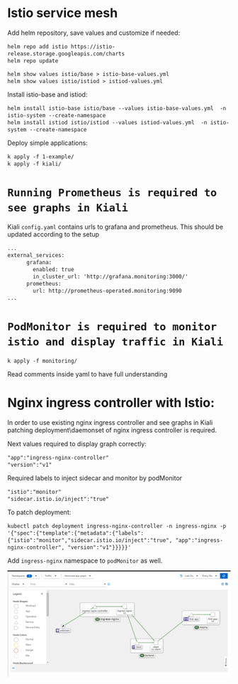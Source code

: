 # Istio service mesh

Add helm repository, save values and customize if needed:
```
helm repo add istio https://istio-release.storage.googleapis.com/charts
helm repo update
```
```
helm show values istio/base > istio-base-values.yml
helm show values istio/istiod > istiod-values.yml
```
Install istio-base and istiod:
```
helm install istio-base istio/base --values istio-base-values.yml  -n istio-system --create-namespace
helm install istiod istio/istiod --values istiod-values.yml  -n istio-system --create-namespace
```

Deploy simple applications:
```
k apply -f 1-example/
k apply -f kiali/
```

# `Running Prometheus is required to see graphs in Kiali`
Kiali `config.yaml` contains urls to grafana and prometheus. This should be updated according to the setup
```
...
external_services:
      grafana:
        enabled: true
        in_cluster_url: 'http://grafana.monitoring:3000/'
      prometheus:
        url: http://prometheus-operated.monitoring:9090
...
```

# `PodMonitor is required to monitor istio and display traffic in Kiali`
```
k apply -f monitoring/
```
Read comments inside yaml to have full understanding

# Nginx ingress controller with Istio:
In order to use existing nginx ingress controller and see graphs in Kiali patching deployment\daemonset of nginx ingress controller is required.

Next values required to display graph correctly:
```
"app":"ingress-nginx-controller" 
"version":"v1"
```
Required labels to inject sidecar and monitor by podMonitor
```
"istio":"monitor"
"sidecar.istio.io/inject":"true"
```
To patch deployment:
```
kubectl patch deployment ingress-nginx-controller -n ingress-nginx -p '{"spec":{"template":{"metadata":{"labels":{"istio":"monitor","sidecar.istio.io/inject":"true", "app":"ingress-nginx-controller", "version":"v1"}}}}}'
```
Add `ingress-nginx` namespace to `podMonitor` as well.

![Alt text](image.png)